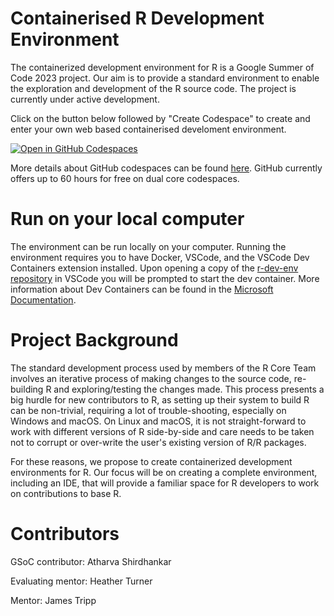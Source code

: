 # Containerised R Development Environment
The containerized development environment for R is a Google Summer of Code 2023 project. Our aim is to provide a standard environment to enable the exploration and development of the R source code. The project is currently under active development.

Click on the button below followed by "Create Codespace" to create and enter your own web based containerised develoment environment.

[![Open in GitHub Codespaces](https://github.com/codespaces/badge.svg)](https://github.com/codespaces/new?hide_repo_select=true&ref=main&repo=647768262&machine=premiumLinux&devcontainer_path=.devcontainer%2Fdevcontainer.json&location=WestUs2)

More details about GitHub codespaces can be found [here](https://docs.github.com/en/codespaces/overview). GitHub currently offers up to 60 hours for free on dual core codespaces.

# Run on your local computer

The environment can be run locally on your computer. Running the environment requires you to have Docker, VSCode, and the VSCode Dev Containers extension installed. Upon opening a copy of the [r-dev-env repository](https://github.com/r-devel/r-dev-env) in VSCode you will be prompted to start the dev container. More information about Dev Containers can be found in the [Microsoft Documentation](https://code.visualstudio.com/docs/devcontainers/containers).

# Project Background

​The standard development process used by members of the R Core Team involves an iterative process of making changes to the source code, re-building R and exploring/testing the changes made. This process presents a big hurdle for new contributors to R, as setting up their system to build R can be non-trivial, requiring a lot of trouble-shooting, especially on Windows and macOS. On Linux and macOS, it is not straight-forward to work with different versions of R side-by-side and care needs to be taken not to corrupt or over-write the user's existing version of R/R packages.

For these reasons, we propose to create containerized development environments for R. Our focus will be on creating a complete environment, including an IDE, that will provide a familiar space for R developers to work on contributions to base R.​

# Contributors

GSoC contributor: Atharva Shirdhankar

Evaluating mentor: Heather Turner

Mentor: James Tripp
